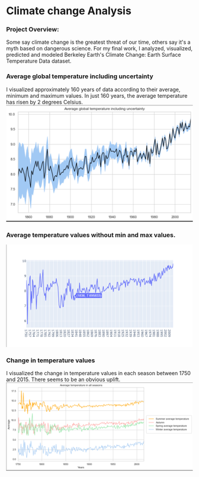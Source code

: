 # Climate change Analysis

### Project Overview:
Some say climate change is the greatest threat of our time, others say it's a myth based on dangerous science. For my final work, I analyzed, visualized, predicted and modeled Berkeley Earth's Climate Change: Earth Surface Temperature Data dataset.

### Average global temperature including uncertainty
I visualized approximately 160 years of data according to their average, minimum and maximum values. In just 160 years, the average temperature has risen by 2 degrees Celsius.
![alt text](img/C1.PNG)

### Average temperature values ​​without min and max values.
![alt text](img/c2.PNG)

### Change in temperature values
I visualized the change in temperature values ​​in each season between 1750 and 2015. There seems to be an obvious uplift.
![alt text](img/C3.PNG)